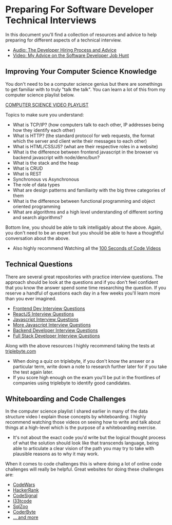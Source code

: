 # Preparing For Software Developer Technical Interviews

In this document you'll find a collection of resources and advice to help preparing for different aspects of a technical interview.

- [Audio: The Developer Hiring Process and Advice](https://host.alexmercedpodcast.com/podcast/17-the-developer-hiring-process-advice/)
- [Video: My Advice on the Software Developer Job Hunt](https://youtu.be/yaMfHxRMZg4)

## Improving Your Computer Science Knowledge

You don't need to be a computer science genius but there are somethings to get familiar with to truly "talk the talk". You can learn a lot of this from my computer science playlist below.

[COMPUTER SCIENCE VIDEO PLAYLIST](https://www.youtube.com/playlist?list=PLY6oTPmKnKbbfwjU1ToZlUWCinxmFqlIp)

Topics to make sure you understand:
- What is TCP/IP? (how computers talk to each other, IP addresses being how they identify each other)
- What is HTTP? (the standard protocol for web requests, the format which the server and client write their messages to each other)
- What is HTML/CSS/JS? (what are their respective roles in a website)
- What is the difference between frontend javascript in the browser vs backend javascript with node/deno/bun?
- What is the stack and the heap
- What is CRUD
- What is REST
- Synchronous vs Asynchronous
- The role of data types
- What are design patterns and familiarity with the big three categories of them
- What is the difference between functional programming and object oriented programming
- What are algorithms and a high level understanding of different sorting and search algorithms?

Bottom line, you should be able to talk intelligably about the above. Again, you don't need to be an expert but you should be able to have a thoughtful conversation about the above.

- Also highly recommend Watching all the [100 Seconds of Code Videos](https://www.youtube.com/watch?v=DC471a9qrU4&list=PL0vfts4VzfNiI1BsIK5u7LpPaIDKMJIDN)

## Technical Questions

There are several great repositories with practice interview questions. The approach should be look at the questions and if you don't feel confident that you know the answer spend some time researching the question. If you reserve a handful of questions each day in a few weeks you'll learn more than you ever imagined.

- [Frontend Dev Interview Questions](https://github.com/h5bp/Front-end-Developer-Interview-Questions)
- [ReactJS Interview Questions](https://github.com/sudheerj/reactjs-interview-questions)
- [Javascript Interview Questions](https://github.com/ganqqwerty/123-Essential-JavaScript-Interview-Questions)
- [More Javascript Interview Questions](https://github.com/sudheerj/javascript-interview-questions)
- [Backend Developer Interview Questions](https://github.com/arialdomartini/Back-End-Developer-Interview-Questions)
- [Full Stack Developer Interview Questions](https://github.com/indy256/Full-stack-Developer-Interview-Questions-and-Answers)

Along with the above resources I highly recommend taking the tests at [triplebyte.com](https://triplebyte.com/engineers)

- When doing a quiz on triplebyte, if you don't know the answer or a particular term, write down a note to research further later for if you take the test again later.
- If you score high enough on the exam you'll be put in the frontlines of companies using triplebyte to identify good candidates.

## Whiteboarding and Code Challenges

In the computer science playlist I shared earlier in many of the data structure video I explain those concepts by whiteboarding. I highly recommend watching those videos on seeing how to write and talk about things at a high-level which is the purpose of a whiteboarding exercise.

- It's not about the exact code you'd write but the logical thought process of what the solution should look like that transcends language, being able to articulate a clear vision of the path you may try to take with plausible reasons as to why it may work.

When it comes to code challenges this is where doing a lot of online code challenges will really be helpful. Great websites for doing these challenges are:

- [CodeWars](https://www.codewars.com/)
- [HackerRank](https://www.hackerrank.com/)
- [CodeSignal](https://www.codewars.com/dashboard)
- [l33tcode](https://leetcode.com/)
- [SqlZoo](https://sqlzoo.net/)
- [CoderByte](https://coderbyte.com/)
- [... and more](https://www.freecodecamp.org/news/the-10-most-popular-coding-challenge-websites-of-2016-fb8a5672d22f/)


